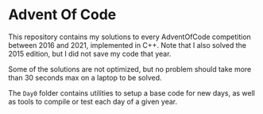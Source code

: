 
# Advent Of Code

This repository contains my solutions to every AdventOfCode competition between 2016 and 2021, implemented in C++.
Note that I also solved the 2015 edition, but I did not save my code that year.

Some of the solutions are not optimized, but no problem should take more than 30 seconds max on a laptop to be solved.

The `Day0` folder contains utilities to setup a base code for new days, as well as tools to compile or test each day of a given year.

